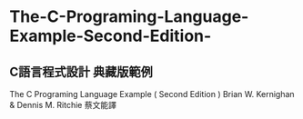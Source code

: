 # The-C-Programing-Language-Example-Second-Edition-  
## C語言程式設計 典藏版範例  
The C Programing Language Example ( Second Edition ) Brian W. Kernighan &amp; Dennis M. Ritchie 蔡文能譯
